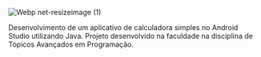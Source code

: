 ![Webp net-resizeimage (1)](https://user-images.githubusercontent.com/29557187/165218199-3e445554-e90c-4070-baf8-0e28e4151c97.png)

Desenvolvimento de  um aplicativo de calculadora simples no Android Studio utilizando Java.
Projeto desenvolvido na faculdade na disciplina de Tópicos Avançados em Programação.
